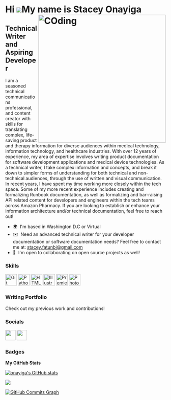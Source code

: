 Hi ![](https://user-images.githubusercontent.com/18350557/176309783-0785949b-9127-417c-8b55-ab5a4333674e.gif)My name is Stacey Onayiga
<img align= "right" alt="COding" width="400" src="https://cdn-media-1.freecodecamp.org/code-radio/Saron3.gif">
======================================================================================================================================

Technical Writer and Aspiring Developer
----------------------------------------------

I am a seasoned technical communications professional, and content creator with skills for translating complex, life-saving product and therapy information for diverse audiences within medical technology, information technology, and healthcare industries. With over 12 years of experience, my area of expertise involves writing product documentation for software development applications and medical device technologies. As a technical writer, I take complex information and concepts, and break it down to simpler forms of understanding for both technical and non-technical audiences, through the use of written and visual communication. In recent years, I have spent my time working more closely within the tech space. Some of my more recent experience includes creating and formalizing Runbook documentation, as well as formalizing and bar-raising API related content for developers and engineers within the tech teams across Amazon Pharmacy. If you are looking to establish or enhance your information architecture and/or technical documentation, feel free to reach out!

* 🌍  I'm based in Washington D.C or Virtual
* ✉️  Need an advanced technical writer for your developer documentation or software documentation needs? Feel free to contact me at: [stacey.fatunbi@gmail.com](mailto:stacey.fatunbi@gmail.com)
* 🤝  I'm open to collaborating on open source projects as well! 

### Skills


<p align="left">
<a href="https://git-scm.com/" target="_blank" rel="noreferrer"><img src="https://raw.githubusercontent.com/danielcranney/readme-generator/main/public/icons/skills/git-colored.svg" width="36" height="36" alt="Git" /></a>
<a href="https://www.python.org/" target="_blank" rel="noreferrer"><img src="https://raw.githubusercontent.com/danielcranney/readme-generator/main/public/icons/skills/python-colored.svg" width="36" height="36" alt="Python" /></a>
<a href="https://developer.mozilla.org/en-US/docs/Glossary/HTML5" target="_blank" rel="noreferrer"><img src="https://raw.githubusercontent.com/danielcranney/readme-generator/main/public/icons/skills/html5-colored.svg" width="36" height="36" alt="HTML5" /></a>
<a href="adobe.com/uk/products/illustrator.html" target="_blank" rel="noreferrer"><img src="https://raw.githubusercontent.com/danielcranney/readme-generator/main/public/icons/skills/illustrator-colored.svg" width="36" height="36" alt="Illustrator" /></a>
<a href="https://www.adobe.com/uk/products/premiere.html" target="_blank" rel="noreferrer"><img src="https://raw.githubusercontent.com/danielcranney/readme-generator/main/public/icons/skills/premierepro-colored.svg" width="36" height="36" alt="Premiere Pro" /></a>
<a href="https://www.adobe.com/uk/products/photoshop.html" target="_blank" rel="noreferrer"><img src="https://raw.githubusercontent.com/danielcranney/readme-generator/main/public/icons/skills/photoshop-colored.svg" width="36" height="36" alt="Photoshop" /></a>
</p>


### Writing Portfolio

Check out my previous work and contributions!


### Socials

<p align="left"> <a href="https://www.github.com/onayiga" target="_blank" rel="noreferrer"><img src="https://raw.githubusercontent.com/danielcranney/readme-generator/main/public/icons/socials/github.svg" width="32" height="32" /></a> <a href="https://www.linkedin.com/in/staceyonayiga" target="_blank" rel="noreferrer"><img src="https://raw.githubusercontent.com/danielcranney/readme-generator/main/public/icons/socials/linkedin.svg" width="32" height="32" /></a></p>

### Badges

<b>My GitHub Stats</b>

<a href="http://www.github.com/onayiga"><img src="https://github-readme-stats.vercel.app/api?username=onayiga&show_icons=true&hide=&count_private=true&title_color=ec4899&text_color=ffffff&icon_color=14b8a6&bg_color=1c1917&hide_border=true&show_icons=true" alt="onayiga's GitHub stats" /></a>

<a href="http://www.github.com/onayiga"><img src="https://github-readme-streak-stats.herokuapp.com/?user=onayiga&stroke=ffffff&background=1c1917&ring=ec4899&fire=ec4899&currStreakNum=ffffff&currStreakLabel=ec4899&sideNums=ffffff&sideLabels=ffffff&dates=ffffff&hide_border=true" /></a>

<a href="http://www.github.com/onayiga"><img src="https://github-readme-activity-graph.cyclic.app/graph?username=onayiga&bg_color=1c1917&color=ffffff&line=14b8a6&point=ffffff&area_color=1c1917&area=true&hide_border=true&custom_title=GitHub%20Commits%20Graph" alt="GitHub Commits Graph" /></a>

